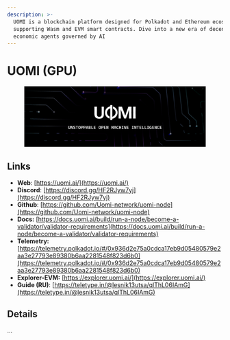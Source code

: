 ```yaml
---
description: >-
  UOMI is a blockchain platform designed for Polkadot and Ethereum ecosystems,
  supporting Wasm and EVM smart contracts. Dive into a new era of decentralized
  economic agents governed by AI
---
```


# UOMI (GPU)

<figure><img src="../../.gitbook/assets/image (69).png" alt=""><figcaption></figcaption></figure>

## Links

* **Web**: [https://uomi.ai/](https://uomi.ai/)
* **Discord**: [https://discord.gg/HF2RJyw7yj](https://discord.gg/HF2RJyw7yj)
* **Github**: [https://github.com/Uomi-network/uomi-node](https://github.com/Uomi-network/uomi-node)
* **Docs:** [https://docs.uomi.ai/build/run-a-node/become-a-validator/validator-requirements](https://docs.uomi.ai/build/run-a-node/become-a-validator/validator-requirements)
* **Telemetry:** [https://telemetry.polkadot.io/#/0x936d2e75a0cdca17eb9d05480579e2aa3e27793e89380b6aa2281548f823d6b0](https://telemetry.polkadot.io/#/0x936d2e75a0cdca17eb9d05480579e2aa3e27793e89380b6aa2281548f823d6b0)
* **Explorer-EVM:** [https://explorer.uomi.ai/](https://explorer.uomi.ai/)
* **Guide (RU)**: [https://teletype.in/@lesnik13utsa/qlThL06IAmG](https://teletype.in/@lesnik13utsa/qlThL06IAmG)

## **Details**

...



